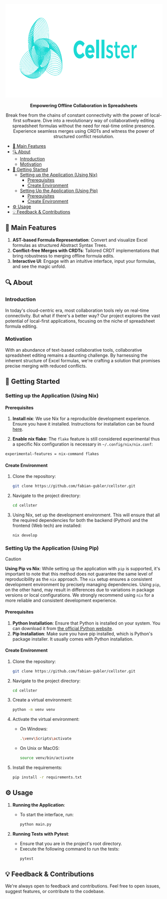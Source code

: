 <p align="center">
  <img src="https://raw.githubusercontent.com/fabian-gubler/celllster/main/assets/logo-colorful.svg" alt="banner" width="750" height="300">
</p>
<p align="center">
  <strong>Empowering Offline Collaboration in Spreadsheets</strong>
</p>
<p align="center">
  Break free from the chains of constant connectivity with the power of local-first software. Dive into a revolutionary way of collaboratively editing spreadsheet formulas without the need for real-time online presence. Experience seamless merges using CRDTs and witness the power of structured conflict resolution.
</p>

* [🌟 Main Features](#🌟-main-features)
* [🔍 About](#🔍-about)
  * [Introduction](#introduction)
  * [Motivation](#motivation)
* [🚀 Getting Started](#🚀-getting-started)
  * [Setting up the Application (Using Nix)](#setting-up-the-application-(using-nix))
    * [Prerequisites](#prerequisites)
    * [Create Environment](#create-environment)
  * [Setting Up the Application (Using Pip)](#setting-up-the-application-(using-pip))
    * [Prerequisites](#prerequisites)
    * [Create Environment](#create-environment)
* [⚙️ Usage](#⚙️-usage)
* [💡 Feedback & Contributions](#💡-feedback-&-contributions)

## 🌟 Main Features

1. **AST-based Formula Representation**: Convert and visualize Excel formulas as structured Abstract Syntax Trees.
2. **Conflict-free Merges with CRDTs**: Tailored CRDT implementations that bring robustness to merging offline formula edits.
3. **Interactive UI**: Engage with an intuitive interface, input your formulas, and see the magic unfold.


## 🔍 About

### Introduction

In today's cloud-centric era, most collaboration tools rely on real-time connectivity. But what if there's a better way? Our project explores the vast potential of local-first applications, focusing on the niche of spreadsheet formula editing.

### Motivation

With an abundance of text-based collaborative tools, collaborative spreadsheet editing remains a daunting challenge. By harnessing the inherent structure of Excel formulas, we're crafting a solution that promises precise merging with reduced conflicts.


## 🚀 Getting Started

### Setting up the Application (Using Nix)

#### Prerequisites

1. **Install nix**: We use Nix for a reproducible development experience. Ensure you have it installed. Instructions for installation can be found [here](https://nixos.org/download.html).

2. **Enable nix flake**: The `flake` feature is still considered experimental thus a specific Nix configuration is necessary in `~/.config/nix/nix.conf`:

```sh
experimental-features = nix-command flakes
```

#### Create Environment
  
1. Clone the repository:
   ```sh
   git clone https://github.com/fabian-gubler/cellster.git
   ```

2. Navigate to the project directory:
   ```sh
   cd cellster
   ```

3. Using Nix, set up the development environment. This will ensure that all the required dependencies for both the backend (Python) and the frontend (Web tech) are installed:
   ```sh
   nix develop
   ```
### Setting Up the Application (Using Pip)

> [!CAUTION]
> **Using Pip vs Nix**: While setting up the application with `pip` is supported, it's important to note that this method does not guarantee the same level of reproducibility as the `nix` approach. The `nix` setup ensures a consistent development environment by precisely managing dependencies. Using `pip`, on the other hand, may result in differences due to variations in package versions or local configurations. We strongly recommend using `nix` for a more reliable and consistent development experience.

#### Prerequisites

1. **Python Installation**: Ensure that Python is installed on your system. You can download it from [the official Python website](https://www.python.org/downloads/).
2. **Pip Installation**: Make sure you have pip installed, which is Python's package installer. It usually comes with Python installation.

#### Create Environment

1. Clone the repository:
   ```sh
   git clone https://github.com/fabian-gubler/cellster.git
   ```

2. Navigate to the project directory:
   ```sh
   cd cellster
   ```

3. Create a virtual environment:
   ```sh
   python -m venv venv
   ```

4. Activate the virtual environment:
   - On Windows:
     ```sh
     .\venv\Scripts\activate
     ```
   - On Unix or MacOS:
     ```sh
     source venv/bin/activate
     ```

5. Install the requirements:
   ```sh
   pip install -r requirements.txt
   ```

## ⚙️ Usage

1. **Running the Application**:
   - To start the interface, run:
     ```sh
     python main.py
     ```

2. **Running Tests with Pytest**:
   - Ensure that you are in the project's root directory.
   - Execute the following command to run the tests:
     ```sh
     pytest
     ```
## 💡 Feedback & Contributions

We're always open to feedback and contributions. Feel free to open issues, suggest features, or contribute to the codebase.
